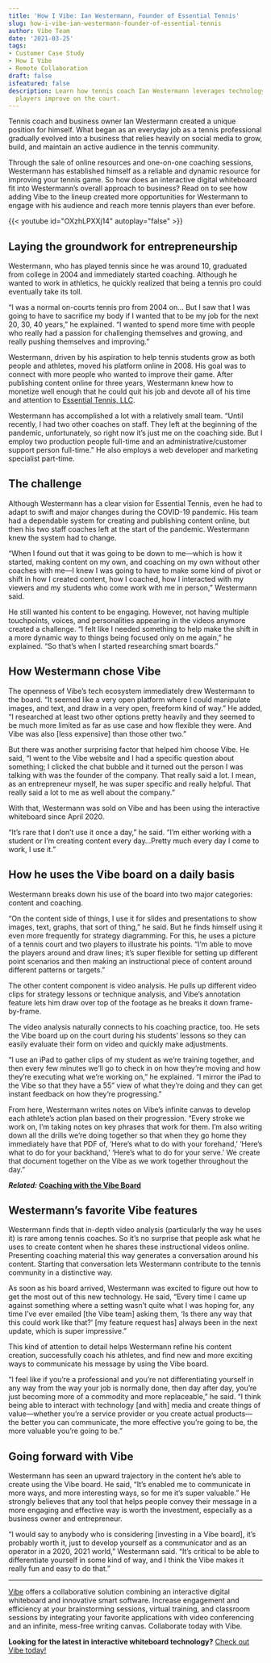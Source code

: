 ```yaml
---
title: 'How I Vibe: Ian Westermann, Founder of Essential Tennis'
slug: how-i-vibe-ian-westermann-founder-of-essential-tennis
author: Vibe Team
date: '2021-03-25'
tags:
- Customer Case Study
- How I Vibe
- Remote Collaboration
draft: false
isfeatured: false
description: Learn how tennis coach Ian Westermann leverages technology to connect with the tennis community and help his
  players improve on the court.
---
```


Tennis coach and business owner Ian Westermann created a unique position for himself. What began as an everyday job as a tennis professional gradually evolved into a business that relies heavily on social media to grow, build, and maintain an active audience in the tennis community.

Through the sale of online resources and one-on-one coaching sessions, Westermann has established himself as a reliable and dynamic resource for improving your tennis game. So how does an interactive digital whiteboard fit into Westermann’s overall approach to business? Read on to see how adding Vibe to the lineup created more opportunities for Westermann to engage with his audience and reach more tennis players than ever before.

{{< youtube id="OXzhLPXXj14" autoplay="false" >}}

## Laying the groundwork for entrepreneurship

Westermann, who has played tennis since he was around 10, graduated from college in 2004 and immediately started coaching. Although he wanted to work in athletics, he quickly realized that being a tennis pro could eventually take its toll.

“I was a normal on-courts tennis pro from 2004 on… But I saw that I was going to have to sacrifice my body if I wanted that to be my job for the next 20, 30, 40 years,” he explained. “I wanted to spend more time with people who really had a passion for challenging themselves and growing, and really pushing themselves and improving.”

Westermann, driven by his aspiration to help tennis students grow as both people and athletes, moved his platform online in 2008. His goal was to connect with more people who wanted to improve their game. After publishing content online for three years, Westermann knew how to monetize well enough that he could quit his job and devote all of his time and attention to [Essential Tennis, LLC](https://www.essentialtennis.com/).

Westermann has accomplished a lot with a relatively small team. “Until recently, I had two other coaches on staff. They left at the beginning of the pandemic, unfortunately, so right now it’s just me on the coaching side. But I employ two production people full-time and an administrative/customer support person full-time.” He also employs a web developer and marketing specialist part-time.

## The challenge

Although Westermann has a clear vision for Essential Tennis, even he had to adapt to swift and major changes during the COVID-19 pandemic. His team had a dependable system for creating and publishing content online, but then his two staff coaches left at the start of the pandemic. Westermann knew the system had to change.

“When I found out that it was going to be down to me—which is how it started, making content on my own, and coaching on my own without other coaches with me—I knew I was going to have to make some kind of pivot or shift in how I created content, how I coached, how I interacted with my viewers and my students who come work with me in person,” Westermann said.

He still wanted his content to be engaging. However, not having multiple touchpoints, voices, and personalities appearing in the videos anymore created a challenge. “I felt like I needed something to help make the shift in a more dynamic way to things being focused only on me again,” he explained. “So that’s when I started researching smart boards.”

## How Westermann chose Vibe

The openness of Vibe’s tech ecosystem immediately drew Westermann to the board. “It seemed like a very open platform where I could manipulate images, and text, and draw in a very open, freeform kind of way.” He added, “I researched at least two other options pretty heavily and they seemed to be much more limited as far as use case and how flexible they were. And Vibe was also [less expensive] than those other two.”

But there was another surprising factor that helped him choose Vibe. He said, “I went to the Vibe website and I had a specific question about something; I clicked the chat bubble and it turned out the person I was talking with was the founder of the company. That really said a lot. I mean, as an entrepreneur myself, he was super specific and really helpful. That really said a lot to me as well about the company.”

With that, Westermann was sold on Vibe and has been using the interactive whiteboard since April 2020.

“It’s rare that I don’t use it once a day,” he said. “I’m either working with a student or I’m creating content every day…Pretty much every day I come to work, I use it.”

## How he uses the Vibe board on a daily basis

Westermann breaks down his use of the board into two major categories: content and coaching.

“On the content side of things, I use it for slides and presentations to show images, text, graphs, that sort of thing,” he said. But he finds himself using it even more frequently for strategy diagramming. For this, he uses a picture of a tennis court and two players to illustrate his points. “I’m able to move the players around and draw lines; it’s super flexible for setting up different point scenarios and then making an instructional piece of content around different patterns or targets.”

The other content component is video analysis. He pulls up different video clips for strategy lessons or technique analysis, and Vibe’s annotation feature lets him draw over top of the footage as he breaks it down frame-by-frame.

The video analysis naturally connects to his coaching practice, too. He sets the Vibe board up on the court during his students’ lessons so they can easily evaluate their form on video and quickly make adjustments.

“I use an iPad to gather clips of my student as we’re training together, and then every few minutes we’ll go to check in on how they’re moving and how they’re executing what we’re working on,” he explained. “I mirror the iPad to the Vibe so that they have a 55” view of what they’re doing and they can get instant feedback on how they’re progressing.”

From here, Westermann writes notes on Vibe’s infinite canvas to develop each athlete’s action plan based on their progression. “Every stroke we work on, I’m taking notes on key phrases that work for them. I’m also writing down all the drills we’re doing together so that when they go home they immediately have that PDF of, ‘Here’s what to do with your forehand,’ ‘Here’s what to do for your backhand,’ ‘Here’s what to do for your serve.’ We create that document together on the Vibe as we work together throughout the day.”

***Related:*** **[Coaching with the Vibe Board](https://vibe.us/blog/coaching-with-the-vibe-board/)**

## Westermann’s favorite Vibe features

Westermann finds that in-depth video analysis (particularly the way he uses it) is rare among tennis coaches. So it’s no surprise that people ask what he uses to create content when he shares these instructional videos online. Presenting coaching material this way generates a conversation around his content. Starting that conversation lets Westermann contribute to the tennis community in a distinctive way.

As soon as his board arrived, Westermann was excited to figure out how to get the most out of this new technology. He said, “Every time I came up against something where a setting wasn’t quite what I was hoping for, any time I’ve ever emailed [the Vibe team] asking them, ‘Is there any way that this could work like that?’ [my feature request has] always been in the next update, which is super impressive.”

This kind of attention to detail helps Westermann refine his content creation, successfully coach his athletes, and find new and more exciting ways to communicate his message by using the Vibe board.

“I feel like if you’re a professional and you’re not differentiating yourself in any way from the way your job is normally done, then day after day, you’re just becoming more of a commodity and more replaceable,” he said. “I think being able to interact with technology [and with] media and create things of value—whether you’re a service provider or you create actual products—the better you can communicate, the more effective you’re going to be, the more valuable you’re going to be.”

## Going forward with Vibe

Westermann has seen an upward trajectory in the content he’s able to create using the Vibe board. He said, “It’s enabled me to communicate in more ways, and more interesting ways, so for me it’s super valuable.” He strongly believes that any tool that helps people convey their message in a more engaging and effective way is worth the investment, especially as a business owner and entrepreneur.

“I would say to anybody who is considering [investing in a Vibe board], it’s probably worth it, just to develop yourself as a communicator and as an operator in a 2020, 2021 world,” Westermann said. “It’s critical to be able to differentiate yourself in some kind of way, and I think the Vibe makes it really fun and easy to do that.”



---

[Vibe](https://vibe.us/) offers a collaborative solution combining an interactive digital whiteboard and innovative smart software. Increase engagement and efficiency at your brainstorming sessions, virtual training, and classroom sessions by integrating your favorite applications with video conferencing and an infinite, mess-free writing canvas. Collaborate today with Vibe.

**Looking for the latest in interactive whiteboard technology?** [Check out Vibe today!](https://vibe.us/order/)
